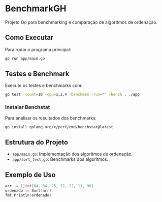 # BenchmarkGH

Projeto Go para benchmarking e comparação de algoritmos de ordenação.

## Como Executar

Para rodar o programa principal:

```sh
go run app/main.go
```

## Testes e Benchmark

Execute os testes e benchmarks com:

```sh
go test -count=10 -cpu=1,2,4 -benchmem -run="" -bench . ./app
```

### Instalar Benchstat

Para analisar os resultados dos benchmarks:

```sh
go install golang.org/x/perf/cmd/benchstat@latest
```

## Estrutura do Projeto

- `app/main.go`: Implementação dos algoritmos de ordenação.
- `app/sort_test.go`: Benchmarks dos algoritmos.

## Exemplo de Uso

```go
arr := []int{64, 34, 25, 12, 22, 11, 90}
ordenado := Sort(arr)
fmt.Println(ordenado)
```


